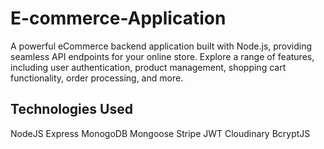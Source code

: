 # E-commerce-Application

A powerful eCommerce backend application built with Node.js, providing seamless API endpoints for your online store.
Explore a range of features, including user authentication, product management, shopping cart functionality, order processing, and more.

## Technologies Used
NodeJS
Express
MonogoDB
Mongoose
Stripe
JWT
Cloudinary
BcryptJS






